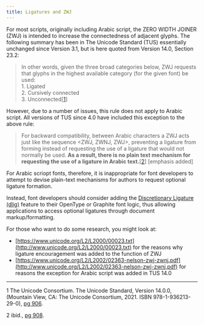```yaml
---
title: Ligatures and ZWJ
---
```


For most scripts, originally including Arabic script, the ZERO WIDTH JOINER (ZWJ) is intended to increase the connectedness of adjacent glyphs. The following summary has been in The Unicode Standard (TUS) essentially unchanged since Version 3.1, but is here quoted from Version 14.0, Section 23.2:

>In other words, given the three broad categories
below, ZWJ requests that glyphs in the highest available category (for the given font) be
used:<br/>
    1. Ligated<br/>
    2. Cursively connected<br/>
    3. Unconnected[[1](#1)]

However, due to a number of issues, this rule does not apply to Arabic script. All versions of TUS since 4.0 have included this exception to the above rule:

>For backward compatibility, between Arabic characters a ZWJ acts just like the sequence <ZWJ, ZWNJ, ZWJ>, preventing a ligature from forming instead of requesting the use of a ligature that would not normally be used. **As a result, there is no plain text mechanism for requesting the use of a ligature in Arabic text.**[[2](#2)] [emphasis added]


For Arabic scriopt fonts, therefore, it is inappropriate for font developers to attempt to devise plain-text mechanisms for authors to request optional ligature formation.

Instead, font developers should consider adding the [Discretionary Ligature (dlig)](https://docs.microsoft.com/en-us/typography/opentype/spec/features_ae#tag-dlig) feature to their OpenType or Graphite font logic, thus allowing applications to access optional ligatures through document markup/formatting. 

For those who want to do some research, you might look at:

* [https://www.unicode.org/L2/L2000/00023.txt](http://www.unicode.org/L2/L2000/00023.txt) for the reasons why ligature encouragement was added to the function of ZWJ
* [https://www.unicode.org/L2/L2002/02363-nelson-zwj-zwnj.pdf](http://www.unicode.org/L2/L2002/02363-nelson-zwj-zwnj.pdf) for reasons the exception for Arabic script was added in TUS 14.0

----

<a name="1">1</a> The Unicode Consortium. The Unicode Standard, Version 14.0.0, (Mountain View, CA: The Unicode Consortium, 2021. ISBN 978-1-936213-29-0), [pg 906](https://www.unicode.org/versions/Unicode14.0.0/ch23.pdf#page=9).

<a name="2">2</a> ibid., [pg 908](https://www.unicode.org/versions/Unicode14.0.0/ch23.pdf#page=11).
